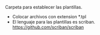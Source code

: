 ﻿Carpeta para establecer las plantillas.

- Colocar archivos con extension *.tpl
- El lenguaje para las plantillas es scriban. https://github.com/scriban/scriban


